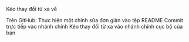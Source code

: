 Kéo thay đổi từ xa về

Trên GitHub: Thực hiện một chỉnh sửa đơn giản vào tệp README
Commit trực tiếp vào nhánh chính
Kéo thay đổi từ xa vào nhánh chính cục bộ của bạn
